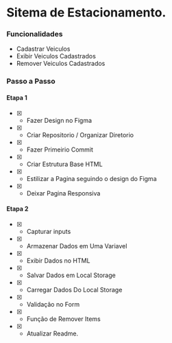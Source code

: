 # Sitema de Estacionamento.


### Funcionalidades

- Cadastrar Veiculos
- Exibir Veiculos Cadastrados
- Remover Veiculos Cadastrados

### Passo a Passo

#### Etapa 1

- [X] - Fazer Design no Figma
- [X] - Criar Repositorio / Organizar Diretorio
- [X] - Fazer Primeirio Commit
- [X] - Criar Estrutura Base HTML
- [X] - Estilizar a Pagina seguindo o design do Figma
- [X] - Deixar Pagina Responsiva

#### Etapa 2

- [X] - Capturar inputs
- [X] - Armazenar Dados em Uma Variavel
- [X] - Exibir Dados no HTML
- [X] - Salvar Dados em Local Storage
- [X] - Carregar Dados Do Local Storage
- [X] - Validação no Form
- [X] - Função de Remover Items
- [X] - Atualizar Readme.